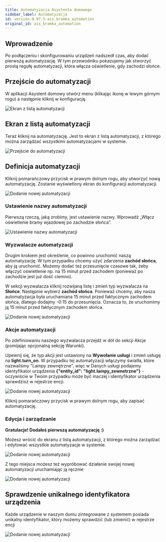 ```yaml
---
title: Automatyzacja Asystenta domowego
sidebar_label: Automatyzacja
id: version-0.97.5-ais_bramka_automation
original_id: ais_bramka_automation
---
```


## Wprowadzenie

Po podłączeniu i skonfigurowaniu urządzeń nadszedł czas, aby dodać pierwszą automatyzację. W tym przewodniku pokazujemy jak stworzyć prostą regułę automatyzacji, która włącza oświetlenie, gdy zachodzi słońce.


## Przejście do automatyzacji

W aplikacji Asystent domowy otwórz menu (klikając ikonę w lewym górnym rogu) a następnie kliknij w konfigurację.

![Ekran z listą automatyzacji](/AIS-docs/img/en/bramka/automation1.png)

## Ekran z listą automatyzacji
Teraz kliknij na automatyzację. Jest to ekran z listą automatyzacji, z którego można zarządzać wszystkimi automatyzacjami w systemie.

![Przejście do automatyzacji](/AIS-docs/img/en/bramka/automation2.png)

## Definicja automatyzacji

Kliknij pomarańczowy przycisk w prawym dolnym rogu, aby utworzyć nową automatyzację. Zostanie wyświetlony ekran do konfiguracji automatyzacji.

![Dodanie nowej automatyzacji](/AIS-docs/img/en/bramka/automation3.png)

### Ustawienie nazwy automatyzacji

Pierwszą rzeczą, jaką zrobimy, jest ustawienie nazwy. Wprowadź „Włącz oświetlenie bramy wjazdowej po zachodzie słońca”.

![Ustawienie nazwy automatyzacji](/AIS-docs/img/en/bramka/automation4.png)

### Wyzwalacze automatyzacji

Drugim krokiem jest określenie, co powinno uruchomić naszą automatyzację. W tym przypadku chcemy użyć zdarzenia **zachód słońca**, aby ją uruchomić. Możemy dodać też przesunięcie czasowe tak, żeby włączyć oświetlenie np. na 15 minut przed zachodem (ponieważ po zachodzie jest już dość ciemno).

W sekcji wyzwalacza kliknij rozwijaną listę i zmień typ wyzwalacza na **Słońce**. Następnie wybierz **zachód słońca**. Ponieważ chcemy, aby nasza automatyzacja była uruchamiana 15 minut przed faktycznym zachodem słońca, dlatego dodajmy -0:15 do przesunięcia. Oznacza to, że uruchomimy ją 15 minut przed faktycznym zachodem słońca.

![Dodanie nowej automatyzacji](/AIS-docs/img/en/bramka/automation5.png)

### Akcje automatyzacji

Po zdefiniowaniu naszego wyzwalacza przejdź w dół do sekcji Akcje (pomijając opcjonalną sekcję Warunki).

Upewnij się, że typ akcji jest ustawiony na **Wywołanie usługi** i zmień usługę na **light.turn_on**.
W przypadku tej automatyzacji włączymy światła, które nazwaliśmy "Lampy zewnętrzne", więc w Danych usługi podajemy identyfikator urządzenia **{"entity_id": "light.lampy_zewnetrzne"}** - oczywiście w Twoim przypadku może być inaczej i identyfikator urządzenia sprawdzisz w rejestrze encji.

![Dodanie nowej automatyzacji](/AIS-docs/img/en/bramka/automation6.png)

Kliknij pomarańczowy przycisk w prawym dolnym rogu, aby zapisać automatyzację.

### Edycja i zarządzanie

**Gratulacje! Dodałeś pierwszą automatyzację :)**

Możesz wrócić do ekranu z listą automatyzacji, z którego można zarządzać i edytować wszystkie automatyzacje w systemie.

![Dodanie nowej automatyzacji](/AIS-docs/img/en/bramka/automation8.png)

Z tego miejsca możesz też wypróbować działanie swojej nowej automatyzacji uruchamiając ją ręcznie

![Dodanie nowej automatyzacji](/AIS-docs/img/en/bramka/automation9.png)

## Sprawdzenie unikalnego identyfikatora urządzenia
Każde urządzenie w naszym domu zintegrowane z systemem posiada unikalny identyfikator, który możemy sprawdzić (lub zmienić) w rejestrze encji

![Dodanie nowej automatyzacji](/AIS-docs/img/en/bramka/automation7.png)

